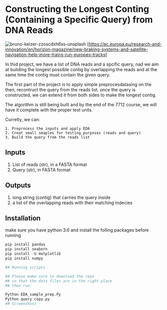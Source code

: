 
# Constructing the Longest Conting (Containing a Specific Query) from DNA Reads 


![bruno-kelzer-zzoscdxh6ss-unsplash](https://user-images.githubusercontent.com/65971542/162638251-1e46aff4-b226-4a07-b3dc-1c504ed07c32.jpg?raw=true)
[https://ec.europa.eu/research-and-innovation/en/horizon-magazine/new-braking-systems-and-satellite-navigation-help-more-trains-run-europes-tracks]


In thid project, we have a list of DNA reads and a spcific query, nad we aim at building the longest possible contig by overlapping the reads and at the same time the contig must contain the given query.

The first part of the project is to apply simple preprocesdatasing on the 
then, recontruct the query from the reads list. 
once the query is constructed, we can extend it from both sides to make the longest contig.

The algorithm is still being built and by the end of the 7712 course, we will have it complete with the proper test units.

Curretly, we can: 
    
    1. Preprocess the inputs and apply EDA
    2. Creat small smaples for testing purposes (reads and query)
    3. Build the query from the reads list 
## Inputs
1. List of reads (str), in a FASTA format
2. Query (str), in FASTA format
## Outputs
1. long string (contig) that carries the query inside
2. a list of the overlapping reads with their matching indecies
## Installation
make sure you have python 3.6 and 
install the folling packages before running
```python
pip install pandas
pip install seaborn
pip install -U matplotlib
pip install numpy

## Running scripts

## Please make sure to download the repo 
## so that the data files are in the right place
## then run:

Python EDA_sample_prep.Py
Python query copy.py
## Screenshots



